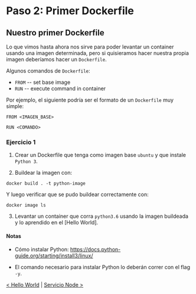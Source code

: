 # Paso 2: Primer Dockerfile

## Nuestro primer Dockerfile

Lo que vimos hasta ahora nos sirve para poder levantar un container usando una imagen determinada, pero si quisieramos hacer nuestra propia imagen deberíamos hacer un `Dockerfile`.

Algunos comandos de `Dockerfile`:

- `FROM` -- set base image
- `RUN` -- execute command in container

Por ejemplo, el siguiente podría ser el formato de un `Dockerfile` muy simple:

```
FROM <IMAGEN_BASE>

RUN <COMANDO>
```

### Ejercicio 1

1. Crear un Dockerfile que tenga como imagen base `ubuntu` y que instale `Python 3`.

2. Buildear la imagen con:

```
docker build . -t python-image
```

Y luego verificar que se pudo buildear correctamente con:

```
docker image ls
```

3. Levantar un container que corra `python3.6` usando la imagen buildeada y lo aprendido en el [Hello World].

#### Notas

- Cómo instalar Python: https://docs.python-guide.org/starting/install3/linux/

- El comando necesario para instalar Python lo deberán correr con el flag `-y`.

[< Hello World](01_hello_world.md) | [Servicio Node >](03_node_service.md)